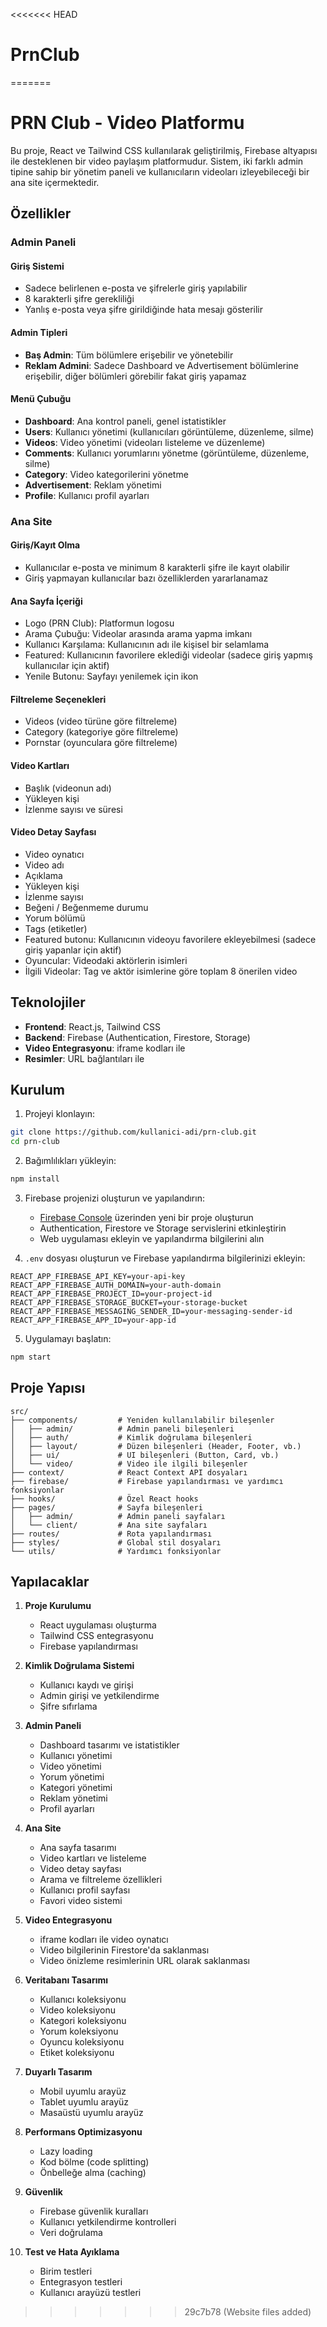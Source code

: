 <<<<<<< HEAD
# PrnClub
=======
# PRN Club - Video Platformu

Bu proje, React ve Tailwind CSS kullanılarak geliştirilmiş, Firebase altyapısı ile desteklenen bir video paylaşım platformudur. Sistem, iki farklı admin tipine sahip bir yönetim paneli ve kullanıcıların videoları izleyebileceği bir ana site içermektedir.

## Özellikler

### Admin Paneli

#### Giriş Sistemi
- Sadece belirlenen e-posta ve şifrelerle giriş yapılabilir
- 8 karakterli şifre gerekliliği
- Yanlış e-posta veya şifre girildiğinde hata mesajı gösterilir

#### Admin Tipleri
- **Baş Admin**: Tüm bölümlere erişebilir ve yönetebilir
- **Reklam Admini**: Sadece Dashboard ve Advertisement bölümlerine erişebilir, diğer bölümleri görebilir fakat giriş yapamaz

#### Menü Çubuğu
- **Dashboard**: Ana kontrol paneli, genel istatistikler
- **Users**: Kullanıcı yönetimi (kullanıcıları görüntüleme, düzenleme, silme)
- **Videos**: Video yönetimi (videoları listeleme ve düzenleme)
- **Comments**: Kullanıcı yorumlarını yönetme (görüntüleme, düzenleme, silme)
- **Category**: Video kategorilerini yönetme
- **Advertisement**: Reklam yönetimi
- **Profile**: Kullanıcı profil ayarları

### Ana Site

#### Giriş/Kayıt Olma
- Kullanıcılar e-posta ve minimum 8 karakterli şifre ile kayıt olabilir
- Giriş yapmayan kullanıcılar bazı özelliklerden yararlanamaz

#### Ana Sayfa İçeriği
- Logo (PRN Club): Platformun logosu
- Arama Çubuğu: Videolar arasında arama yapma imkanı
- Kullanıcı Karşılama: Kullanıcının adı ile kişisel bir selamlama
- Featured: Kullanıcının favorilere eklediği videolar (sadece giriş yapmış kullanıcılar için aktif)
- Yenile Butonu: Sayfayı yenilemek için ikon

#### Filtreleme Seçenekleri
- Videos (video türüne göre filtreleme)
- Category (kategoriye göre filtreleme)
- Pornstar (oyunculara göre filtreleme)

#### Video Kartları
- Başlık (videonun adı)
- Yükleyen kişi
- İzlenme sayısı ve süresi

#### Video Detay Sayfası
- Video oynatıcı
- Video adı
- Açıklama
- Yükleyen kişi
- İzlenme sayısı
- Beğeni / Beğenmeme durumu
- Yorum bölümü
- Tags (etiketler)
- Featured butonu: Kullanıcının videoyu favorilere ekleyebilmesi (sadece giriş yapanlar için aktif)
- Oyuncular: Videodaki aktörlerin isimleri
- İlgili Videolar: Tag ve aktör isimlerine göre toplam 8 önerilen video

## Teknolojiler

- **Frontend**: React.js, Tailwind CSS
- **Backend**: Firebase (Authentication, Firestore, Storage)
- **Video Entegrasyonu**: iframe kodları ile
- **Resimler**: URL bağlantıları ile

## Kurulum

1. Projeyi klonlayın:
```bash
git clone https://github.com/kullanici-adi/prn-club.git
cd prn-club
```

2. Bağımlılıkları yükleyin:
```bash
npm install
```

3. Firebase projenizi oluşturun ve yapılandırın:
   - [Firebase Console](https://console.firebase.google.com/) üzerinden yeni bir proje oluşturun
   - Authentication, Firestore ve Storage servislerini etkinleştirin
   - Web uygulaması ekleyin ve yapılandırma bilgilerini alın

4. `.env` dosyası oluşturun ve Firebase yapılandırma bilgilerinizi ekleyin:
```
REACT_APP_FIREBASE_API_KEY=your-api-key
REACT_APP_FIREBASE_AUTH_DOMAIN=your-auth-domain
REACT_APP_FIREBASE_PROJECT_ID=your-project-id
REACT_APP_FIREBASE_STORAGE_BUCKET=your-storage-bucket
REACT_APP_FIREBASE_MESSAGING_SENDER_ID=your-messaging-sender-id
REACT_APP_FIREBASE_APP_ID=your-app-id
```

5. Uygulamayı başlatın:
```bash
npm start
```

## Proje Yapısı

```
src/
├── components/         # Yeniden kullanılabilir bileşenler
│   ├── admin/          # Admin paneli bileşenleri
│   ├── auth/           # Kimlik doğrulama bileşenleri
│   ├── layout/         # Düzen bileşenleri (Header, Footer, vb.)
│   ├── ui/             # UI bileşenleri (Button, Card, vb.)
│   └── video/          # Video ile ilgili bileşenler
├── context/            # React Context API dosyaları
├── firebase/           # Firebase yapılandırması ve yardımcı fonksiyonlar
├── hooks/              # Özel React hooks
├── pages/              # Sayfa bileşenleri
│   ├── admin/          # Admin paneli sayfaları
│   └── client/         # Ana site sayfaları
├── routes/             # Rota yapılandırması
├── styles/             # Global stil dosyaları
└── utils/              # Yardımcı fonksiyonlar
```

## Yapılacaklar

1. **Proje Kurulumu**
   - React uygulaması oluşturma
   - Tailwind CSS entegrasyonu
   - Firebase yapılandırması

2. **Kimlik Doğrulama Sistemi**
   - Kullanıcı kaydı ve girişi
   - Admin girişi ve yetkilendirme
   - Şifre sıfırlama

3. **Admin Paneli**
   - Dashboard tasarımı ve istatistikler
   - Kullanıcı yönetimi
   - Video yönetimi
   - Yorum yönetimi
   - Kategori yönetimi
   - Reklam yönetimi
   - Profil ayarları

4. **Ana Site**
   - Ana sayfa tasarımı
   - Video kartları ve listeleme
   - Video detay sayfası
   - Arama ve filtreleme özellikleri
   - Kullanıcı profil sayfası
   - Favori video sistemi

5. **Video Entegrasyonu**
   - iframe kodları ile video oynatıcı
   - Video bilgilerinin Firestore'da saklanması
   - Video önizleme resimlerinin URL olarak saklanması

6. **Veritabanı Tasarımı**
   - Kullanıcı koleksiyonu
   - Video koleksiyonu
   - Kategori koleksiyonu
   - Yorum koleksiyonu
   - Oyuncu koleksiyonu
   - Etiket koleksiyonu

7. **Duyarlı Tasarım**
   - Mobil uyumlu arayüz
   - Tablet uyumlu arayüz
   - Masaüstü uyumlu arayüz

8. **Performans Optimizasyonu**
   - Lazy loading
   - Kod bölme (code splitting)
   - Önbelleğe alma (caching)

9. **Güvenlik**
   - Firebase güvenlik kuralları
   - Kullanıcı yetkilendirme kontrolleri
   - Veri doğrulama

10. **Test ve Hata Ayıklama**
    - Birim testleri
    - Entegrasyon testleri
    - Kullanıcı arayüzü testleri 
>>>>>>> 29c7b78 (Website files added)
